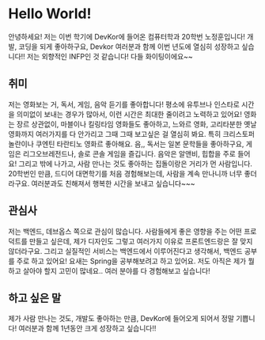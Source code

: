 # Hello World!
안녕하세요! 저는 이번 학기에 DevKor에 들어온 컴퓨터학과 20학번 노정훈입니다! 개발, 코딩을 되게 좋아하구요, Devkor 여러분과 함께 이번 년도에 열심히 성장하고 싶습니다!! 저는 외향적인 INFP인 것 같습니다! 다들 화이팅이에요~~

## 취미
저는 영화보는 거, 독서, 게임, 음악 듣기를 좋아합니다! 
평소에 유투브나 인스타로 시간을 의미없이 보내는 경우가 많아서, 이런 시간은 최대한 줄이려고 노력하고 있어요! 
영화는 장르 상관없이, 마블이나 킬링타임 영화들도 좋아하고, 느와르 영화, 고리타분한 옛날 영화까지 여러가지를 다 안가리고 그때 그때 보고싶은 걸 열심히 봐요. 특히 크리스토퍼 놀란이나 쿠엔틴 타란티노 영화르 좋아해요. 음,, 독서는 일본 문학들을 좋아하구요, 게임은 리그오브레전드나, 솔로 콘솔 게임을 즐깁니다. 음악은 알앤비, 힙합을 주로 들어요! 
그리고 밖에 나가고, 사람 만나는 것도 좋아하는 집돌이랑은 거리가 먼 사람입니다. 20학번인 만큼, 드디어 대면학기를 처음 경험해보는데, 사람을 계속 만나니까 너무 좋더라구요. 여러분과도 친해져서 행복한 시간을 보내고 싶습니다~~~ 

## 관심사 
저는 백엔드, 데브옵스 쪽으로 관심이 많습니다. 사람들에게 좋은 영향을 주는 어떤 프로덕트를 만들고 싶은데, 제가 디자인도 그렇고 여러가지 이유로 프론트엔드랑은 잘 맞지 않더라구요. 그리고 실질적인 서비스는 백엔드에서 이루어진다고 생각해서, 백엔드 공부를 주로 하고 있어요! 요새는 Spring을 공부해보려고 하고 있어요. 저도 아직은 제가 뭘 하고 살아야 할지 고민이 많네요.. 여러 분야를 다 경험해보고 싶습니다!

## 하고 싶은 말 

제가 사람 만나는 것도, 개발도 좋아하는 만큼, DevKor에 들어오게 되어서 정말 기쁩니다! 여러분과 함께 1년동안 크게 성장하고 싶습니다!! 






